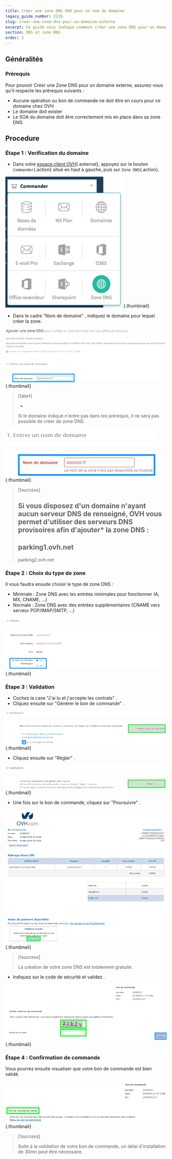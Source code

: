 ```yaml
---
title: Créer une zone DNS OVH pour un nom de domaine
legacy_guide_number: 2229
slug: creer-une-zone-dns-pour-un-domaine-externe
excerpt: Ce guide vous indique comment créer une zone DNS pour un domaine n’etant pas enregistre chez OVH.
section: DNS et zone DNS
order: 2
---
```



## Généralités

### Prérequis
Pour pouvoir Créer une Zone DNS pour un domaine externe, assurez-vous qu'il respecte les prérequis suivants :

- Aucune opération ou bon de commande ne doit être en cours pour ce domaine chez OVH
- Le domaine doit exister
- Le SOA du domaine doit être correctement mis en place dans sa zone DNS


## Procedure

### Étape 1 &#58; Verification du domaine
- Dans votre [espace client OVH](https://www.ovh.com/auth/?action=gotomanager){.external}, appuyez sur le bouton `Commander`{.action} situé en haut à gauche, puis sur `Zone DNS`{.action}.


![domains](images/dns-zone-add.png){.thumbnail}

- Dans le cadre "Nom de domaine" , indiquez le domaine pour lequel créer la zone.


![domains](images/4296.png){.thumbnail}



> [!alert]
>
> - 
> Si le domaine indiqué n'entre pas dans les prérequis, il ne sera pas
> possible de créer de zone DNS
> 
> 


![domains](images/4297.png){.thumbnail}



> [!success]
>
> Si vous disposez d'un domaine n'ayant aucun serveur DNS de renseigné, OVH vous permet d'utiliser des serveurs DNS provisoires afin d'ajouter* la zone DNS :
> - 
> parking1.ovh.net
> - 
> parking2.ovh.net
> 
> 


### Étape 2 &#58; Choix du type de zone
Il vous faudra ensuite choisir le type de zone DNS :

- Minimale : Zone DNS avec les entrées minimales pour fonctionner (A, MX, CNAME, ...)
- Normale : Zone DNS avec des entrées supplémentaires (CNAME vers serveur POP/IMAP/SMTP, ...)


![domains](images/4298.png){.thumbnail}


### Étape 3 &#58; Validation
- Cochez la case "J'ai lu et j'accepte les contrats" .
- Cliquez ensuite sur "Générer le bon de commande" .


![domains](images/4299.png){.thumbnail}

- Cliquez ensuite sur "Régler" .


![domains](images/4300.png){.thumbnail}

- Une fois sur le bon de commande, cliquez sur "Poursuivre" .


![domains](images/4301.png){.thumbnail}



> [!success]
>
> La création de votre zone DNS est totalement gratuite.
> 

- Indiquez sur le code de sécurité et validez .


![domains](images/4302.png){.thumbnail}


### Étape 4 &#58; Confirmation de commande
Vous pourrez ensuite visualiser que votre bon de commande est bien validé.


![domains](images/4303.png){.thumbnail}



> [!success]
>
> Suite à la validation de votre bon de commande, un délai d'installation de
> 30mn peut être nécessaire.
> 